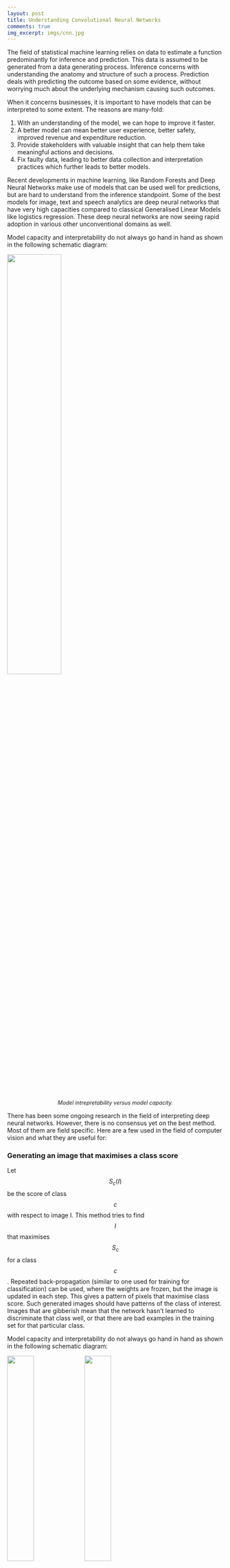 ```yaml
---
layout: post
title: Understanding Convolutional Neural Networks
comments: true
img_excerpt: imgs/cnn.jpg
---
```


The field of statistical machine learning relies on data to estimate a function predominantly for inference and prediction. This data is assumed to be generated from a data generating process. Inference concerns with understanding the anatomy and structure of such a process. Prediction deals with predicting the outcome based on some evidence, without worrying much about the underlying mechanism causing such outcomes.

When it concerns businesses, it is important to have models that can be interpreted to some extent. The reasons are many-fold:

1. With an understanding of the model, we can hope to improve it faster. 
2. A better model can mean better user experience, better safety, improved revenue and expenditure reduction.
3. Provide stakeholders with valuable insight that can help them take meaningful actions and decisions.
4. Fix faulty data, leading to better data collection and interpretation practices which further leads to better models.

Recent developments in machine learning, like Random Forests and Deep Neural Networks make use of models that can be used well for predictions, but are hard to understand from the inference standpoint. Some of the best models for image, text and speech analytics are deep neural networks that have very high capacities compared to classical Generalised Linear Models like logistics regression. These deep neural networks are now seeing rapid adoption in various other unconventional domains as well.

Model capacity and interpretability do not always go hand in hand as shown in the following schematic diagram:

<img src="{{ site.url }}/imgs/understandingcnn/model_capacity_graph.jpg" style="align:center; margin: 0 auto; width:50%;">
<p style="text-align: center; font-style: italic; font-size: 90%;">Model intrepretability versus model capacity.</p>


There has been some ongoing research in the field of interpreting deep neural networks. However, there is no consensus yet on the best method. Most of them are field specific. Here are a few used in the field of computer vision and what they are useful for:

### Generating an image that maximises a class score
Let $$S_{c}(I)$$ be the score of class $$c$$ with respect to image I. This method tries to find $$I$$ that maximises $$S_c$$ for a class $$c$$. Repeated back-propagation (similar to one used for training for classification) can be used, where the weights are frozen, but the image is updated in each step. This gives a pattern of pixels that maximise class score. Such generated images should have patterns of the class of interest. Images that are gibberish mean that the network hasn’t learned to discriminate that class well, or that there are bad examples in the training set for that particular class.

Model capacity and interpretability do not always go hand in hand as shown in the following schematic diagram:

<p float="left">
	<img src="{{ site.url }}/imgs/understandingcnn/goose.png" style="width:35%">
	<img src="{{ site.url }}/imgs/understandingcnn/dumbbell.png" style="width:35%">
	<img src="{{ site.url }}/imgs/understandingcnn/lemon.png" style="width:35%">
</p>

### Image-specific class saliency visualization
The gradient of the true class score with respect to the image results in a saliency map where pixels of higher intensity contribute the most to increasing the true class score. Unlike the previous method, one step of back-propagation is sufficient. They usually highlight parts of the image that are specific to the class of interest. In-fact, they have been shown to be useful for image-segmentation.

### Activation maps
The result of a convolution of a layer with a kernel. For networks with ReLU activations, the activations start out as dense blobs that gradually become sparse with more training. This technique can be used to watch out for dead-filters (filters that result in a blank activation map for all inputs) and are manifestations of high learning rates.

### Visualising filters
Visualization of convolution filters can give insights on how well the model is trained, though they are by themselves hard to interpret. Noisy filters usually mean that the network isn’t trained long enough, or is overfitting due to various reasons (small dataset, low regularization, etc).

### Finding images that affects a neuron the most
Every neuron is associated with its receptive field. Finding what in its receptive field maximally activates a neuron can shed some light on what in the image is important for a neuron. However in many cases, there is no single neuron special to a visual feature of the image.

### Finding a heat map of regions that most affect the score
Blocking a region of an image and running it through a CNN will output scores when part of the image is occluded. We can then sweep this occlusion through the image to see what part matters the most by looking at regions that result in the smallest score for the class of interest. A plot of these class scores as a function of position of occlusion produces an inverse heat map. This method can be used to verify that the CNN is placing emphasis on the right areas of the image.

### Visualising embeddings
Classification networks transform an image in the image space into a representation that can be classified using a linear classifier. In fact, the softmax function performs a high dimensional logistic regression on the transformed representation. A well separated embedding space suggests that the network has learnt to discriminate between different classes. In many cases, embeddings lie in an N-dimensional manifold (N > 3) and is therefore hard to visualise in its native form. There are many tools to map embeddings to a lower dimensional space for visualization. The most widely used method is t-SNE that requires tuning various parameters of the algorithm and can sometimes lead to confusing results. Having an intuition for how it works can greatly benefit the analysis of embeddings.

### Influence functions
One of the latest tools in the broader toolkit for understanding black-box predictions like that of a CNN or random forests. This method looks at how weights of the network and loss on a test point change when a certain training point is not used for training by using influence functions. Influence functions can also help find perturbations of an image that maximally increase the loss on a test point, giving a one to one connection between a training point and prediction on a test point. They are also shown to be useful for fixing mislabeled training examples Influence functions give exact results for convex and differentiable models. For neural networks that are highly non-convex functions, there is a good second order approximation for influence functions that is not computationally expensive to compute.

### References
1. Karen Simonyan, Andrea Vedaldi, Andrew Zisserman, Deep Inside Convolutional Networks: Visualising Image Classification Models and Saliency Maps, arXiv:1312.6034
2. Pang Wei Koh, Percy Liang, Understanding Black-box Predictions via Influence Functions, arXiv:1703.04730
3. Jost Tobias Springenberg , Alexey Dosovitskiy , Thomas Brox, Martin Riedmiller, STRIVING FOR SIMPLICITY: THE ALL CONVOLUTIONAL NET, arXiv:1412.6806
4. Visualising and understanding convolutional neural networks, Matthew D Zeiler and Rob Fergus, arXiv:1311.2901
5. Blog: http://cs231n.github.io/understanding-cnn/